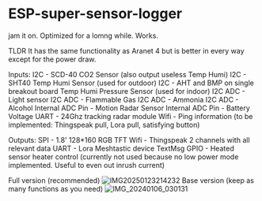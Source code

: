 # ESP-super-sensor-logger
jam it on. Optimized for a lomng while. Works.

TLDR It has the same functionality as Aranet 4 but is better in every way except for the power draw.

Inputs:
I2C - SCD-40 CO2 Sensor (also output useless Temp Humi)
I2C - SHT40 Temp Humi Sensor (used for outdoor)
I2C - AHT and BMP on single breakout board Temp Humi Pressure Sensor (used for indoor)
I2C ADC - Light sensor
I2C ADC - Flammable Gas
I2C ADC - Ammonia
I2C ADC - Alcohol
Internal ADC Pin - Motion Radar Sensor
Internal ADC Pin - Battery Voltage
UART - 24Ghz tracking radar module
Wifi - Ping information
(to be implemented: Thingspeak pull, Lora pull, satisfying button)

Outputs:
SPI - 1.8' 128*160 RGB TFT
Wifi - Thingspeak 2 channels with all relevant data
UART - Lora Meshtastic device TextMsg
GPIO - Heated sensor heater control (currently not used because no low power mode implemented. Useful to even out inrush current)


Full version (recommended)
![IMG20250123214232](https://github.com/user-attachments/assets/63ddce5b-fdc2-4448-b28c-1445d5279e69)
Base version (keep as many functions as you need)
![IMG_20240106_030131](https://github.com/user-attachments/assets/f22f863a-58d5-4c2a-b65b-897ea5b9fbe5)

